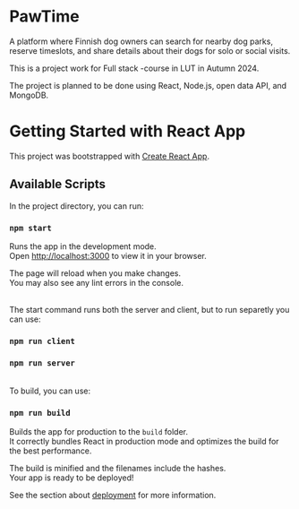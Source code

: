 # PawTime

A platform where Finnish dog owners can search for nearby dog parks, reserve timeslots, and share details about their dogs for solo or social visits.

This is a project work for Full stack -course in LUT in Autumn 2024.

The project is planned to be done using React, Node.js, open data API, and MongoDB.


# Getting Started with React App

This project was bootstrapped with [Create React App](https://github.com/facebook/create-react-app).

## Available Scripts

In the project directory, you can run:

### `npm start`

Runs the app in the development mode.\
Open [http://localhost:3000](http://localhost:3000) to view it in your browser.

The page will reload when you make changes.\
You may also see any lint errors in the console.


\
The start command runs both the server and client, but to run separetly you can use:
### `npm run client`
### `npm run server`


\
To build, you can use:
### `npm run build`

Builds the app for production to the `build` folder.\
It correctly bundles React in production mode and optimizes the build for the best performance.

The build is minified and the filenames include the hashes.\
Your app is ready to be deployed!

See the section about [deployment](https://facebook.github.io/create-react-app/docs/deployment) for more information.
